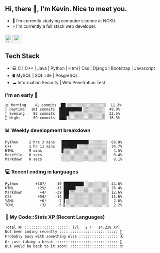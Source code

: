 ## Hi, there 👋, I'm Kevin. Nice to meet you.

- 🌱 I’m currently studying computer sicence at NCKU.
- ⚡ I'm currently a full stack web developer.

<a href="https://www.linkedin.com/in/kevin12686/"><img alt="LinkedIn" src="https://img.shields.io/badge/linkedin%20-%230077B5.svg?&style=for-the-badge&logo=linkedin&logoColor=white" height=25></a>
<a href="https://www.instagram.com/kevin12686/"><img src="https://img.shields.io/badge/instagram-3f729b?&style=for-the-badge&logo=instagram&logoColor=white" height=25></a>

## Tech Stack

* 💻 C | C++ | Java | Python | Html | Css | Django | Bootstrap | Javascript
* 🛢️ MySQL | SQL Lite | PosgreSQL
* ☁ Information Security | Web Penetration Test

### I'm an early 🐤

<!-- early_bird start -->

```text
🌞 Morning    41 commits  ██▎░░░░░░░░░░░░░░░░░░  11.3%
🌆 Daytime   181 commits  ██████████▍░░░░░░░░░░  49.9%
🌃 Evening    82 commits  ████▋░░░░░░░░░░░░░░░░  22.6%
🌙 Night      59 commits  ███▍░░░░░░░░░░░░░░░░░  16.3%
```

<!-- early_bird end -->

### 📊 Weekly development breakdown

<!-- code_time start -->

```text
Python     2 hrs 3 mins   ████████████▌░░░░░░░░  60.0%
C++        1 hr 11 mins   ███████▎░░░░░░░░░░░░░  34.7%
HTML       9 mins         ▉░░░░░░░░░░░░░░░░░░░░   4.5%
Makefile   0 secs         ░░░░░░░░░░░░░░░░░░░░░   0.4%
Markdown   0 secs         ░░░░░░░░░░░░░░░░░░░░░   0.1%
```

<!-- code_time end -->

### 💻 Recent coding in languages

<!-- code_diff start -->

```text
Python        +107/    -10 █████████▎░░░░░░░░░░░ 44.6%
HTML           +29/    -13 █████▌░░░░░░░░░░░░░░░ 26.4%
Markdown        +4/    -39 ██▋░░░░░░░░░░░░░░░░░░ 12.6%
CSS            +54/    -14 ██▍░░░░░░░░░░░░░░░░░░ 11.6%
YAML            +6/     -7 ▌░░░░░░░░░░░░░░░░░░░░  2.6%
TOML            +3/     -5 ▍░░░░░░░░░░░░░░░░░░░░  2.2%
```

<!-- code_diff end -->

### 🧰 My Code::Stats XP (Recent Languages)

<!-- codestats start -->

```text
Total XP ::::::::::::::::::::: lvl   2 (   14,238 XP) 
Not been coding recently ::::::::::::::::::::::::::: 🙈
Probably busy with something else :::::::::::::::::: 🗓
Or just taking a break ::::::::::::::::::::::::::::: 🌴
But would be back to it soon! :::::::::::::::::::::: 🤓
```

<!-- codestats end -->
